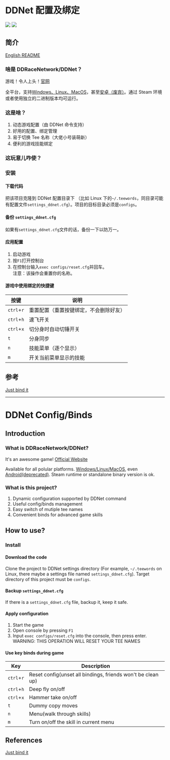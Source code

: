 # DDNet 配置及绑定

![](https://badgen.net/badge/愛/臺灣/blue)
![](https://badgen.net/badge/爱/中国/red)

## 简介

[English README](#introduction)

### 啥是 DDRaceNetwork/DDNet？

游戏！令人上头！[官网](https://ddnet.tw/)

全平台，支持[Windows、Linux、MacOS](https://ddnet.tw/downloads/)，甚至[安卓（废弃）](https://ddnet.tw/downloads/#9.3)。通过 Steam 环境或者使用独立的二进制版本均可运行。

### 这是啥？

1. 动态游戏配置（由 DDNet 命令支持）
2. 好用的配置、绑定管理
3. 易于切换 Tee 名称（大佬小号装萌新）
4. 便利的游戏技能绑定

### 这玩意儿咋使？

### 安装

#### 下载代码

把该项目克隆到 DDNet 配置目录下 （比如 Linux 下的`~/.teewords`，同目录可能有配置文件`settings_ddnet.cfg`）。项目的目标目录必须是`configs`。

#### 备份 `settings_ddnet.cfg`

如果有`settings_ddnet.cfg`文件的话，备份一下以防万一。

#### 应用配置

1. 启动游戏
2. 按`F1`打开控制台
3. 在控制台输入`exec configs/reset.cfg`并回车。<br>
   注意：该操作会重置你的名称。

#### 游戏中使用绑定的快捷键

| 按键       | 说明                                   |
| ---------- | -------------------------------------- |
| `ctrl`+`r` | 重置配置（重置按键绑定，不会删除好友） |
| `ctrl`+`h` | 速飞开关                               |
| `ctrl`+`x` | 切分身时自动切锤开关                   |
| `t`        | 分身同步                               |
| `n`        | 技能菜单（逐个显示）                   |
| `m`        | 开关当前菜单显示的技能                 |

## 参考

[Just bind it](https://forum.ddnet.tw/viewtopic.php?f=16&t=2537)

---

# DDNet Config/Binds

## Introduction

### What is DDRaceNetwork/DDNet?

It's an awesome game! [Official Website](https://ddnet.tw/)

Available for all polular platforms. [Windows/Linux/MacOS](https://ddnet.tw/downloads/), even [Android(deprecated)](https://ddnet.tw/downloads/#9.3). Steam runtime or standalone binary version is ok.

### What is this project?

1. Dynamic configuration supported by DDNet command
2. Useful config/binds management
3. Easy switch of mutiple tee names
4. Convenient binds for advanced game skills

## How to use?

### Install

#### Download the code

Clone the project to DDNet settings directory (For example, `~/.teewords` on Linux, there maybe a settings file named `settings_ddnet.cfg`). Target directory of this project must be `configs`.

#### Backup `settings_ddnet.cfg`

If there is a `settings_ddnet.cfg` file, backup it, keep it safe.

#### Apply configuration

1. Start the game
2. Open console by pressing `F1`
3. Input `exec configs/reset.cfg` into the console, then press enter.<br>
   WARNING: THIS OPERATION WILL RESET YOUR TEE NAMES

#### Use key binds during game

| Key        | Description                                                 |
| ---------- | ----------------------------------------------------------- |
| `ctrl`+`r` | Reset config(unset all bindings, friends won't be clean up) |
| `ctrl`+`h` | Deep fly on/off                                             |
| `ctrl`+`x` | Hammer take on/off                                          |
| `t`        | Dummy copy moves                                            |
| `n`        | Menu(walk through skills)                                   |
| `m`        | Turn on/off the skill in current menu                       |

## References

[Just bind it](https://forum.ddnet.tw/viewtopic.php?f=16&t=2537)
